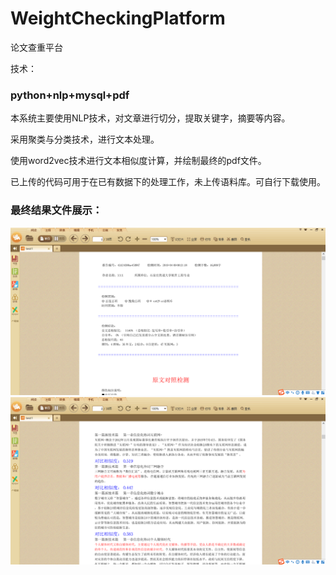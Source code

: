 # WeightCheckingPlatform
论文查重平台
 <div>
   <p style="font-family:#000">技术：<h3>python+nlp+mysql+pdf</h3></p>
   <p>本系统主要使用NLP技术，对文章进行切分，提取关键字，摘要等内容。</p>
   <p>采用聚类与分类技术，进行文本处理。</p>
   <p>使用word2vec技术进行文本相似度计算，并绘制最终的pdf文件。</p>
    <p>已上传的代码可用于在已有数据下的处理工作，未上传语料库。可自行下载使用。</p>
   <h3>最终结果文件展示：</h3>
  <img  src="./ima/show1.png" >
   
  <img  src="./ima/show2.png" >
   
   </div>
